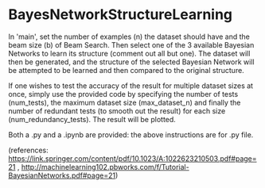 # BayesNetworkStructureLearning

In 'main', set the number of examples (n) the dataset should have and the beam size (b) of Beam Search. Then select one of the 3 available Bayesian Networks to learn its structure (comment out all but one). 
The dataset will then be generated, and the structure of the selected Bayesian Network will be attempted to be learned and then compared to the original structure.

If one wishes to test the accuracy of the result for multiple dataset sizes at once, simply use the provided code by specifying the number of tests (num_tests), the maximum dataset size (max_dataset_n) and finally the number of redundant tests (to smooth out the result) for each size (num_redundancy_tests). The result will be plotted.

Both a .py and a .ipynb are provided: the above instructions are for .py file.

(references: https://link.springer.com/content/pdf/10.1023/A:1022623210503.pdf#page=21 , http://machinelearning102.pbworks.com/f/Tutorial-BayesianNetworks.pdf#page=21)
